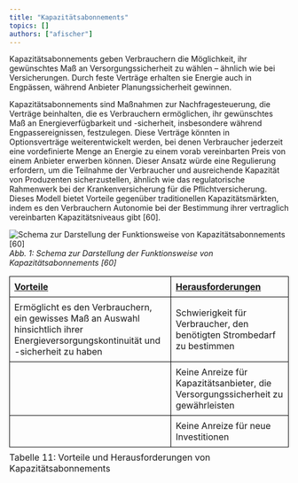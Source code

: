 ```yaml
---
title: "Kapazitätsabonnements"
topics: []
authors: ["afischer"]
---
```


Kapazitätsabonnements geben Verbrauchern die Möglichkeit, ihr gewünschtes Maß an Versorgungssicherheit zu wählen – ähnlich wie bei Versicherungen. Durch feste Verträge erhalten sie Energie auch in Engpässen, während Anbieter Planungssicherheit gewinnen.

Kapazitätsabonnements sind Maßnahmen zur Nachfragesteuerung, die Verträge beinhalten, die es Verbrauchern ermöglichen, ihr gewünschtes Maß an Energieverfügbarkeit und -sicherheit, insbesondere während Engpassereignissen, festzulegen. Diese Verträge könnten in Optionsverträge weiterentwickelt werden, bei denen Verbraucher jederzeit eine vordefinierte Menge an Energie zu einem vorab vereinbarten Preis von einem Anbieter erwerben können. Dieser Ansatz würde eine Regulierung erfordern, um die Teilnahme der Verbraucher und ausreichende Kapazität von Produzenten sicherzustellen, ähnlich wie das regulatorische Rahmenwerk bei der Krankenversicherung für die Pflichtversicherung. Dieses Modell bietet Vorteile gegenüber traditionellen Kapazitätsmärkten, indem es den Verbrauchern Autonomie bei der Bestimmung ihrer vertraglich vereinbarten Kapazitätsniveaus gibt [60]. 

![Schema zur Darstellung der Funktionsweise von Kapazitätsabonnements [60]](/images/kapazitaetsabonnements/kapazitaetsabonnements.jpg)
*Abb. 1: Schema zur Darstellung der Funktionsweise von Kapazitätsabonnements [60]*

<table style="border-collapse: collapse; width: 100%;">
  <thead>
    <tr>
      <th style="text-align:left; border: 1px solid black; padding: 8px;"><u>Vorteile</u></th>
      <th style="text-align:left; border: 1px solid black; padding: 8px;"><u>Herausforderungen</u></th>
    </tr>
  </thead>
  <tbody>
    <tr>
      <td style="border: 1px solid black; padding: 8px;">
        Ermöglicht es den Verbrauchern, ein gewisses Maß an Auswahl hinsichtlich ihrer Energieversorgungskontinuität und -sicherheit zu haben
      </td>
      <td style="border: 1px solid black; padding: 8px;">
        Schwierigkeit für Verbraucher, den benötigten Strombedarf zu bestimmen
      </td>
    </tr>
    <tr>
      <td style="border: 1px solid black; padding: 8px;"></td>
      <td style="border: 1px solid black; padding: 8px;">
        Keine Anreize für Kapazitätsanbieter, die Versorgungssicherheit zu gewährleisten
      </td>
    </tr>
    <tr>
      <td style="border: 1px solid black; padding: 8px;"></td>
      <td style="border: 1px solid black; padding: 8px;">
        Keine Anreize für neue Investitionen
      </td>
    </tr>
  </tbody>
  <caption style="caption-side: bottom; text-align: left; padding-top: 8px;">
    Tabelle 11: Vorteile und Herausforderungen von Kapazitätsabonnements
  </caption>
</table>
